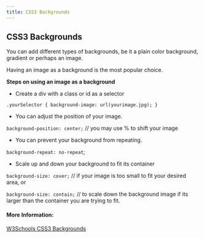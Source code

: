 ```yaml
---
title: CSS3 Backgrounds
---
```

## CSS3 Backgrounds

You can add different types of backgrounds, be it a plain color background, gradient or perhaps an image.

Having an image as a background is the most popular choice.

**Steps on using an image as a background**
* Create a div with a class or id as a selector

`
.yourSelector {
  background-image: url(yourimage.jpg);
}
`

* You can adjust the position of your image. 

`background-position: center;` // you may use % to shift your image


* You can prevent your background from repeating. 

`background-repeat: no-repeat`;


* Scale up and down your background to fit its container

`background-size: cover;` // if your image is too small to fit your desired area, or 

`background-size: contain;` // to scale down the background image if its larger than the container you are trying to fit.

#### More Information:
[W3Schools CSS3 Backgrounds](https://www.w3schools.com/css/css3_backgrounds.asp)
